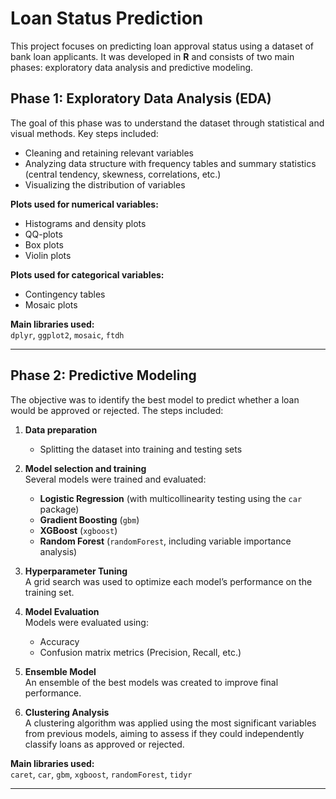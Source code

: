 # Loan Status Prediction

This project focuses on predicting loan approval status using a dataset of bank loan applicants. It was developed in **R** and consists of two main phases: exploratory data analysis and predictive modeling.

## Phase 1: Exploratory Data Analysis (EDA)

The goal of this phase was to understand the dataset through statistical and visual methods. Key steps included:

- Cleaning and retaining relevant variables
- Analyzing data structure with frequency tables and summary statistics (central tendency, skewness, correlations, etc.)
- Visualizing the distribution of variables

**Plots used for numerical variables:**
- Histograms and density plots
- QQ-plots
- Box plots
- Violin plots

**Plots used for categorical variables:**
- Contingency tables
- Mosaic plots

 **Main libraries used:**  
`dplyr`, `ggplot2`, `mosaic`, `ftdh`

---

## Phase 2: Predictive Modeling

The objective was to identify the best model to predict whether a loan would be approved or rejected. The steps included:

1. **Data preparation**  
   - Splitting the dataset into training and testing sets

2. **Model selection and training**  
   Several models were trained and evaluated:

   - **Logistic Regression** (with multicollinearity testing using the `car` package)
   - **Gradient Boosting** (`gbm`)
   - **XGBoost** (`xgboost`)
   - **Random Forest** (`randomForest`, including variable importance analysis)

3. **Hyperparameter Tuning**  
   A grid search was used to optimize each model’s performance on the training set.

4. **Model Evaluation**  
   Models were evaluated using:
   - Accuracy
   - Confusion matrix metrics (Precision, Recall, etc.)

5. **Ensemble Model**  
   An ensemble of the best models was created to improve final performance.

6. **Clustering Analysis**  
   A clustering algorithm was applied using the most significant variables from previous models, aiming to assess if they could independently classify loans as approved or rejected.

**Main libraries used:**  
`caret`, `car`, `gbm`, `xgboost`, `randomForest`, `tidyr`

---


